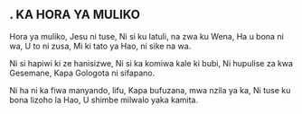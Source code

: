 ## . KA HORA YA MULIKO

Hora ya muliko, Jesu ni tuse,
Ni si ku latuli, na zwa ku Wena,
Ha u bona ni wa, U to ni zusa,
Mi ki tato ya Hao, ni sike na wa.


Ni si hapiwi ki ze hanisizwe,
Ni si ka komiwa kale ki bubi,
Ni hupulise za kwa Gesemane,
Kapa Gologota ni sifapano.


Ni ha ni ka fiwa manyando, lifu,
Kapa bufuzana, mwa nzila ya ka,
Ni tuse ku bona lizoho la Hao,
U shimbe milwalo yaka kamita.

